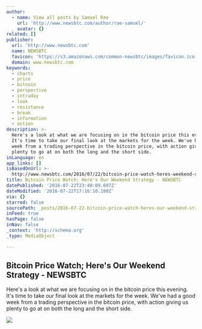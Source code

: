 ```yaml
---
author:
  - name: View all posts by Samuel Rae
    url: 'http://www.newsbtc.com/author/rae-samuel/'
    avatar: {}
related: []
publisher:
  url: 'http://www.newsbtc.com'
  name: NEWSBTC
  favicon: 'https://s3.amazonaws.com/common-newsbtc/images/favicon.ico'
  domain: www.newsbtc.com
keywords:
  - charts
  - price
  - bitcoin
  - perspective
  - intraday
  - look
  - resistance
  - break
  - information
  - action
description: >-
  Here's a look at what we are focusing on in the bitcoin price this evening.
  It's time to take our final look at the markets for the week. We've had a good
  week from a trading perspective in the bitcoin price, with action giving us
  plenty to go at on both the long and the short side.
inLanguage: en
app_links: []
isBasedOnUrl: >-
  http://www.newsbtc.com/2016/07/22/bitcoin-price-watch-heres-weekend-strategy-2/
title: Bitcoin Price Watch; Here's Our Weekend Strategy - NEWSBTC
datePublished: '2016-07-22T23:40:09.697Z'
dateModified: '2016-07-22T17:16:10.180Z'
via: {}
starred: false
sourcePath: _posts/2016-07-22-bitcoin-price-watch-heres-our-weekend-strategy-newsbtc.md
inFeed: true
hasPage: false
inNav: false
_context: 'http://schema.org'
_type: MediaObject

---
```

<article style=""><h1>Bitcoin Price Watch; Here's Our Weekend Strategy - NEWSBTC</h1><p>Here's a look at what we are focusing on in the bitcoin price this evening. It's time to take our final look at the markets for the week. We've had a good week from a trading perspective in the bitcoin price, with action giving us plenty to go at on both the long and the short side.</p><img src="http://s3.amazonaws.com/main-newsbtc-images/2016/07/22175331/Screen-Shot-2016-07-22-at-18.45.38.png" /></article>